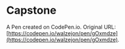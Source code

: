 # Capstone

A Pen created on CodePen.io. Original URL: [https://codepen.io/walzejon/pen/gOxmdze](https://codepen.io/walzejon/pen/gOxmdze).


